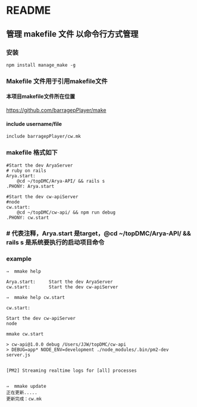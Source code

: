 # README

## 管理 makefile 文件 以命令行方式管理

### 安装
```
npm install manage_make -g
```

### Makefile 文件用于引用makefile文件
#### 本项目makefile文件所在位置
https://github.com/barragepPlayer/make
#### include username/file
```
include barragepPlayer/cw.mk

```
### makefile 格式如下
```
#Start the dev AryaServer
# ruby on rails
Arya.start:
	@cd ~/topDMC/Arya-API/ && rails s
.PHONY: Arya.start

#Start the dev cw-apiServer
#node
cw.start:
	@cd ~/topDMC/cw-api/ && npm run debug
.PHONY: cw.start
```
### \# 代表注释，Arya.start 是target，@cd ~/topDMC/Arya-API/ && rails s  是系统要执行的启动项目命令

### example
```
⇒  mmake help

Arya.start:		Start the dev AryaServer
cw.start:		Start the dev cw-apiServer

⇒  mmake help cw.start

cw.start:

Start the dev cw-apiServer
node

mmake cw.start

> cw-api@1.0.0 debug /Users/JJW/topDMC/cw-api
> DEBUG=app* NODE_ENV=development ./node_modules/.bin/pm2-dev server.js


[PM2] Streaming realtime logs for [all] processes


⇒  mmake update
正在更新.....
更新完成：cw.mk
```

